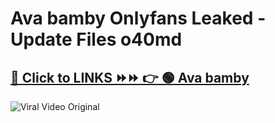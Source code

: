 
 # Ava bamby Onlyfans Leaked - Update Files o40md

## <h2><a href="https://clipsfans.com/Ava_bamby&ref=git">🔗 Click to LINKS ⏩⏩ 👉 🟢 Ava bamby </a></h2>

<a href="https://clipsfans.com/Ava_bamby&ref=git" rel="nofollow" data-target="animated-image.originalLink"><img src="https://i.ibb.co.com/xMMVF88/686577567.gif" alt="Viral Video Original" style="max-width: 100%; display: inline-block;" data-target="animated-image.originalImage"></a>

